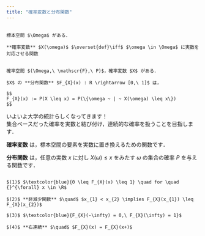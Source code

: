 ```yaml
---
title: "確率変数と分布関数"
---
```


~~~definition:確率変数

標本空間 $\Omega$ がある．

**確率変数** $X(\omega)$ $\overset{def}\iff$ $\omega \in \Omega$ に実数を対応させる関数

~~~

~~~definition:分布関数

確率空間 $(\Omega,\ \mathscr{F},\ P)$，確率変数 $X$ がある．

$X$ の **分布関数** $F_{X}(x) : R \rightarrow [0,\ 1]$ は，

$$
F_{X}(x) := P(X \leq x) = P(\{\omega ~ | ~ X(\omega) \leq x\})
$$

~~~

いよいよ大学の統計らしくなってきます！  
集合ベースだった確率を実数と結び付け，連続的な確率を扱うことを目指します．

**確率変数** は，標本空間の要素を実数に置き換えるための関数です．

**分布関数** は，任意の実数 $x$ に対し $X(\omega) \leq x$ をみたす $\omega$ の集合の確率 $P$ を与える関数です．

~~~theorem:分布関数の性質

$(1)$ $\textcolor{blue}{0 \leq F_{X}(x) \leq 1} \quad for \quad {}^{\forall} x \in \R$

$(2)$ **非減少関数** $\quad$ $x_{1} < x_{2} \implies F_{X}(x_{1}) \leq F_{X}(x_{2})$

$(3)$ $\textcolor{blue}{F_{X}(-\infty) = 0,\ F_{X}(\infty) = 1}$

$(4)$ **右連続** $\quad$ $F_{X}(x) = F_{X}(x+)$

~~~
